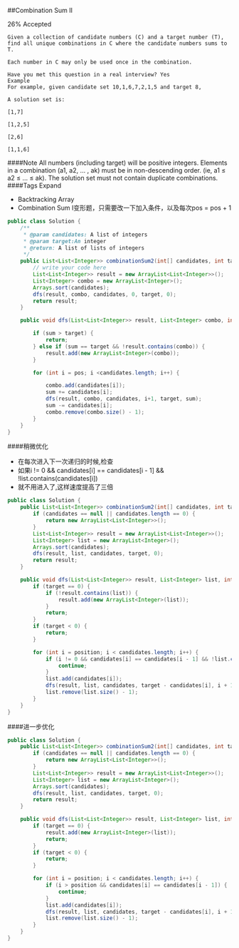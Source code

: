 ##Combination Sum II

26% Accepted

	Given a collection of candidate numbers (C) and a target number (T),
	find all unique combinations in C where the candidate numbers sums to T.

	Each number in C may only be used once in the combination.

	Have you met this question in a real interview? Yes
	Example
	For example, given candidate set 10,1,6,7,2,1,5 and target 8,

	A solution set is:

	[1,7]

	[1,2,5]

	[2,6]

	[1,1,6]

####Note
	All numbers (including target) will be positive integers.
	Elements in a combination (a1, a2, … , ak) must be in non-descending order. (ie, a1 ≤ a2 ≤ … ≤ ak).
	The solution set must not contain duplicate combinations.
####Tags Expand
- Backtracking Array
- Combination Sum I变形题，只需要改一下加入条件，以及每次pos = pos + 1

```java
public class Solution {
    /**
     * @param candidates: A list of integers
     * @param target:An integer
     * @return: A list of lists of integers
     */
    public List<List<Integer>> combinationSum2(int[] candidates, int target) {
        // write your code here
        List<List<Integer>> result = new ArrayList<List<Integer>>();
        List<Integer> combo = new ArrayList<Integer>();
        Arrays.sort(candidates);
        dfs(result, combo, candidates, 0, target, 0);
        return result;
    }

    public void dfs(List<List<Integer>> result, List<Integer> combo, int[] candidates, int pos, int target, int sum) {

        if (sum > target) {
            return;
        } else if (sum == target && !result.contains(combo)) {
            result.add(new ArrayList<Integer>(combo));
        }

        for (int i = pos; i <candidates.length; i++) {

            combo.add(candidates[i]);
            sum += candidates[i];
            dfs(result, combo, candidates, i+1, target, sum);
            sum -= candidates[i];
            combo.remove(combo.size() - 1);
        }
    }
}
```

####稍微优化
- 在每次进入下一次递归的时候,检查
- 如果i != 0 && candidates[i] == candidates[i - 1] && !list.contains(candidates[i])
- 就不用进入了,这样速度提高了三倍

```java
public class Solution {
    public List<List<Integer>> combinationSum2(int[] candidates, int target) {
        if (candidates == null || candidates.length == 0) {
            return new ArrayList<List<Integer>>();
        }
        List<List<Integer>> result = new ArrayList<List<Integer>>();
        List<Integer> list = new ArrayList<Integer>();
        Arrays.sort(candidates);
        dfs(result, list, candidates, target, 0);
        return result;
    }

    public void dfs(List<List<Integer>> result, List<Integer> list, int[] candidates, int target, int position) {
        if (target == 0) {
            if (!result.contains(list)) {
                result.add(new ArrayList<Integer>(list));
            }
            return;
        }
        if (target < 0) {
            return;
        }

        for (int i = position; i < candidates.length; i++) {
            if (i != 0 && candidates[i] == candidates[i - 1] && !list.contains(candidates[i])) {
                continue;
            }
            list.add(candidates[i]);
            dfs(result, list, candidates, target - candidates[i], i + 1);
            list.remove(list.size() - 1);
        }
    }
}
```

####进一步优化
```java
public class Solution {
    public List<List<Integer>> combinationSum2(int[] candidates, int target) {
        if (candidates == null || candidates.length == 0) {
            return new ArrayList<List<Integer>>();
        }
        List<List<Integer>> result = new ArrayList<List<Integer>>();
        List<Integer> list = new ArrayList<Integer>();
        Arrays.sort(candidates);
        dfs(result, list, candidates, target, 0);
        return result;
    }

    public void dfs(List<List<Integer>> result, List<Integer> list, int[] candidates, int target, int position) {
        if (target == 0) {
            result.add(new ArrayList<Integer>(list));
            return;
        }
        if (target < 0) {
            return;
        }

        for (int i = position; i < candidates.length; i++) {
            if (i > position && candidates[i] == candidates[i - 1]) {
                continue;
            }
            list.add(candidates[i]);
            dfs(result, list, candidates, target - candidates[i], i + 1);
            list.remove(list.size() - 1);
        }
    }
}
```
